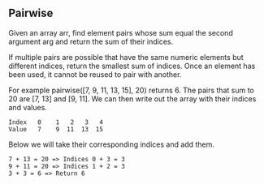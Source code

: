 ## Pairwise

Given an array arr, find element pairs whose sum equal the second argument arg and return the sum of their indices.

If multiple pairs are possible that have the same numeric elements but different indices, return the smallest sum of indices. Once an element has been used, it cannot be reused to pair with another.

For example pairwise([7, 9, 11, 13, 15], 20) returns 6. The pairs that sum to 20 are [7, 13] and [9, 11]. We can then write out the array with their indices and values.

```
Index	0	 1	 2	 3	 4
Value	7	 9	11	13	15
```
Below we will take their corresponding indices and add them.

```
7 + 13 = 20 => Indices 0 + 3 = 3
9 + 11 = 20 => Indices 1 + 2 = 3
3 + 3 = 6 => Return 6
```
